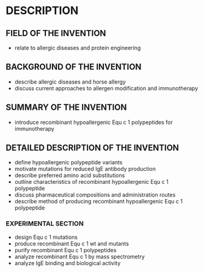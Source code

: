 # DESCRIPTION

## FIELD OF THE INVENTION

- relate to allergic diseases and protein engineering

## BACKGROUND OF THE INVENTION

- describe allergic diseases and horse allergy
- discuss current approaches to allergen modification and immunotherapy

## SUMMARY OF THE INVENTION

- introduce recombinant hypoallergenic Equ c 1 polypeptides for immunotherapy

## DETAILED DESCRIPTION OF THE INVENTION

- define hypoallergenic polypeptide variants
- motivate mutations for reduced IgE antibody production
- describe preferred amino acid substitutions
- outline characteristics of recombinant hypoallergenic Equ c 1 polypeptide
- discuss pharmaceutical compositions and administration routes
- describe method of producing recombinant hypoallergenic Equ c 1 polypeptide

### EXPERIMENTAL SECTION

- design Equ c 1 mutations
- produce recombinant Equ c 1 wt and mutants
- purify recombinant Equ c 1 polypeptides
- analyze recombinant Equ c 1 by mass spectrometry
- analyze IgE binding and biological activity

